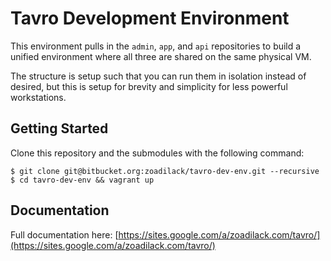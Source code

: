 # Tavro Development Environment

This environment pulls in the `admin`, `app`, and `api` repositories to build a unified environment where all three are shared on the same physical VM.

The structure is setup such that you can run them in isolation instead of desired, but this is setup for brevity and simplicity for less powerful workstations.

## Getting Started

Clone this repository and the submodules with the following command:

    $ git clone git@bitbucket.org:zoadilack/tavro-dev-env.git --recursive
    $ cd tavro-dev-env && vagrant up

## Documentation

Full documentation here: [https://sites.google.com/a/zoadilack.com/tavro/](https://sites.google.com/a/zoadilack.com/tavro/)
